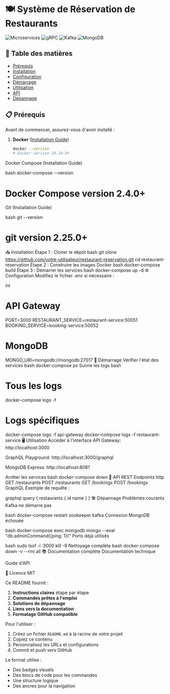 # 🍽️ Système de Réservation de Restaurants

![Microservices](https://img.shields.io/badge/Architecture-Microservices-blue)
![gRPC](https://img.shields.io/badge/Communication-gRPC-green)
![Kafka](https://img.shields.io/badge/Events-Kafka-orange)
![MongoDB](https://img.shields.io/badge/Database-MongoDB-brightgreen)

## 📝 Table des matières
- [Prérequis](#-prérequis)
- [Installation](#-installation)
- [Configuration](#-configuration)
- [Démarrage](#-démarrage)
- [Utilisation](#-utilisation)
- [API](#-api)
- [Dépannage](#-dépannage)

## 📋 Prérequis

Avant de commencer, assurez-vous d'avoir installé :

1. **Docker** ([Installation Guide](https://docs.docker.com/get-docker/))
   ```bash
   docker --version
   # Docker version 20.10.0+
Docker Compose (Installation Guide)

bash
docker-compose --version
# Docker Compose version 2.4.0+
Git (Installation Guide)

bash
git --version
# git version 2.25.0+
📥 Installation
Étape 1 : Cloner le dépôt
bash
git clone https://github.com/votre-utilisateur/restaurant-reservation.git
cd restaurant-reservation
Étape 2 : Construire les images Docker
bash
docker-compose build
Étape 3 : Démarrer les services
bash
docker-compose up -d
⚙️ Configuration
Modifiez le fichier .env si nécessaire :

ini
# API Gateway
PORT=3000
RESTAURANT_SERVICE=restaurant-service:50051
BOOKING_SERVICE=booking-service:50052

# MongoDB
MONGO_URI=mongodb://mongodb:27017
🚀 Démarrage
Vérifier l'état des services
bash
docker-compose ps
Suivre les logs
bash
# Tous les logs
docker-compose logs -f

# Logs spécifiques
docker-compose logs -f api-gateway
docker-compose logs -f restaurant-service
🖥️ Utilisation
Accéder à l'interface
API Gateway: http://localhost:3000

GraphQL Playground: http://localhost:3000/graphql

MongoDB Express: http://localhost:8081

Arrêter les services
bash
docker-compose down
📡 API
REST Endpoints
http
GET /restaurants
POST /restaurants
GET /bookings
POST /bookings
GraphQL
Exemple de requête :

graphql
query {
  restaurants {
    id
    name
  }
}
🛠️ Dépannage
Problèmes courants
Kafka ne démarre pas

bash
docker-compose restart zookeeper kafka
Connexion MongoDB échouée

bash
docker-compose exec mongodb mongo --eval "db.adminCommand({ping: 1})"
Ports déjà utilisés

bash
sudo lsof -i :3000
kill -9 <PID>
Nettoyage complète
bash
docker-compose down -v --rmi all
📚 Documentation complète
Documentation technique

Guide d'API

📄 Licence
MIT


Ce README fournit :

1. **Instructions claires** étape par étape
2. **Commandes prêtes à l'emploi**
3. **Solutions de dépannage**
4. **Liens vers la documentation**
5. **Formatage GitHub compatible**

Pour l'utiliser :
1. Créez un fichier `README.md` à la racine de votre projet
2. Copiez ce contenu
3. Personnalisez les URLs et configurations
4. Commit et push vers GitHub

Le format utilise :
- Des badges visuels
- Des blocs de code pour les commandes
- Une structure logique
- Des ancres pour la navigation

